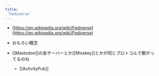 ```yaml
---
title:
 'Fediverse'
---
```


- [https://en.wikipedia.org/wiki/Fediverse](https://en.wikipedia.org/wiki/Fediverse)
- おもろい概念

- [[Mastodon]]の各サーバーとか[[Misskey]]とかが同じプロトコルで繋がってるのね
    - [[ActivityPub]]
